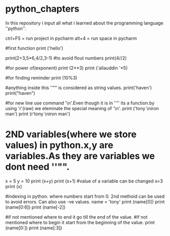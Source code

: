 # python_chapters
In this repository i input all what i learned about the programming language ''python''.


ctrl+F5 = run project in pycharm
alt+4 = run space in pycharm

#first function
print ('hello')

print(2+3,5*6,4/2,3-1)
#to avoid flout numbers
print(4//2)

#for power of(exponent)
print (2**3)
print ('allauddin '*5)

#for finding reminder
print (10%3)

#anything inside this ''\"" is considered as string values.
print('haven')
print("haven")

#for new line use command '\n'.Even though it is in ''\'' its a function.by using 'r'(raw) we eleminate the special meaning of '\n'.
print ('tony \niron man')
print (r'tony \niron man')



# 2ND variables(where we store values) in python.x,y are variables.As they are variables we dont need ''\"".
x = 5
y = 10
print (x+y)
print (x+1)
#value of a variable can be changed
x=3
print (x)

#indexing in python. where numbers start from 0. 2nd methoid can be used to avoid errors. Can also use -ve values.
name = 'tony'
print (name[0])
print (name[0:6])
print (name[-2])

#if not mentioned where to end it go till the end of the value.
#if not mentioned where to begin it start from the beginning of the value.
print (name[0:])
print (name[:3])

